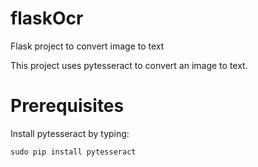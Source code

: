 # flaskOcr
Flask project to convert image to text

This project uses pytesseract to convert an image to text.

# Prerequisites
Install pytesseract by typing:
```
sudo pip install pytesseract
```
